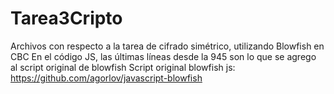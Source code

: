 # Tarea3Cripto
Archivos con respecto a la tarea de cifrado simétrico, utilizando Blowfish en CBC
En el código JS, las últimas líneas desde la 945 son lo que se agrego al script original de blowfish
Script original blowfish js: https://github.com/agorlov/javascript-blowfish
